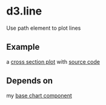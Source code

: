 d3.line
==========

Use path element to plot lines

Example
-------

a [cross section plot](http://enucatl-presentations.github.io/2015.02.16.orlando.spie/#/7) with [source code](https://github.com/enucatl-presentations/2015.02.16.orlando.spie/blob/master/source/javascripts/_cross_section.js.coffee)

Depends on
----------

my [base chart component](https://github.com/Enucatl/d3.base.chart)

